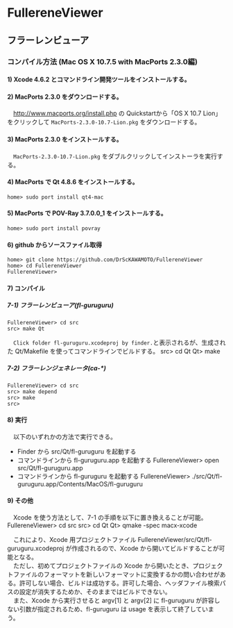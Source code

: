 # FullereneViewer
## フラーレンビューア
### コンパイル方法 (Mac OS X 10.7.5 with MacPorts 2.3.0編)
#### 1) Xcode 4.6.2 とコマンドライン開発ツールをインストールする。
#### 2) MacPorts 2.3.0 をダウンロードする。
　<http://www.macports.org/install.php> の Quickstartから「OS X 10.7 Lion」をクリックして `MacPorts-2.3.0-10.7-Lion.pkg` をダウンロードする。

#### 3) MacPorts 2.3.0 をインストールする。
　`MacPorts-2.3.0-10.7-Lion.pkg` をダブルクリックしてインストーラを実行する。

#### 4) MacPorts で Qt 4.8.6 をインストールする。
    home> sudo port install qt4-mac

#### 5) MacPorts で POV-Ray 3.7.0.0_1 をインストールする。
    home> sudo port install povray

#### 6) github からソースファイル取得
    home> git clone https://github.com/DrScKAWAMOTO/FullereneViewer
    home> cd FullereneViewer
    FullereneViewer> 

#### 7) コンパイル
##### 7-1) フラーレンビューア(fl-guruguru)
    FullereneViewer> cd src
    src> make Qt

　`Click folder fl-guruguru.xcodeproj by finder.`と表示されるが、生成された Qt/Makefile を使ってコマンドラインでビルドする。
    src> cd Qt
    Qt> make

##### 7-2) フラーレンジェネレータ(ca-*)
    FullereneViewer> cd src
    src> make depend
    src> make
    src> 

#### 8) 実行
　以下のいずれかの方法で実行できる。
* Finder から src/Qt/fl-guruguru を起動する
* コマンドラインから fl-guruguru.app を起動する
    FullereneViewer> open src/Qt/fl-guruguru.app
* コマンドラインから fl-guruguru を起動する
    FullereneViewer> ./src/Qt/fl-guruguru.app/Contents/MacOS/fl-guruguru

#### 9) その他
　Xcode を使う方法として、7-1 の手順を以下に置き換えることが可能。
    FullereneViewer> cd src
    src> cd Qt
    Qt> qmake -spec macx-xcode

　これにより、Xcode 用プロジェクトファイル FullereneViewer/src/Qt/fl-guruguru.xcodeproj が作成されるので、Xcode から開いてビルドすることが可能となる。  
　ただし、初めてプロジェクトファイルの Xcode から開いたとき、プロジェクトファイルのフォーマットを新しいフォーマットに変換するかの問い合わせがある。許可しない場合、ビルドは成功する。許可した場合、ヘッダファイル検索パスの設定が消失するためか、そのままではビルドできない。  
　また、Xcode から実行させると argv[1] と argv[2] に fl-guruguru が許容しない引数が指定されるため、fl-guruguru は usage を表示して終了していまう。
